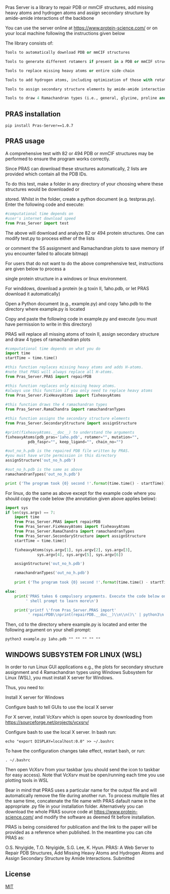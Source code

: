 Pras Server is a library to repair PDB or mmCIF structures, add missing heavy atoms and hydrogen atoms and assign secondary structure by amide-amide interactions of the backbone

You can use the server online at https://www.protein-science.com/ or on your local machine following the instructions given below

The library consists of:
```python
Tools to automatically download PDB or mmCIF structures

Tools to generate different rotamers if present in a PDB or mmCIF structure file

Tools to replace missing heavy atoms or entire side-chain

Tools to add hydrogen atoms, including optimization of those with rotational freedom

Tools to assign secondary structure elements by amide-amide interactions of the backbone

Tools to draw 4 Ramachandran types (i.e., general, glycine, proline and pre-proline)
```

## PRAS installation

`pip install Pras-Server==1.0.7`

## PRAS usage

A comprehensive test with 82 or 494 PDB or mmCIF structures may be performed to ensure the program works correctly.

Since PRAS can download these structures automatically, 2 lists are provided which contain all the PDB IDs.

To do this test, make a folder in any directory of your choosing where these structures would be downloaded or 

stored. Whilst in the folder, create a python document (e.g. testpras.py). Enter the following code and execute:

```python
#computational time depends on
#user's internet download speed
from Pras_Server import test
```

The above will download and analyze 82 or 494 protein structures. One can modify test.py to process either of the lists

or comment the SS assignment and Ramachandran plots to save memory (if you  encounter failed to allocate bitmap)

For users that do not want to do the above comprehensive test, instructions are given below to process a 

single protein structure in a windows or linux environment.

For winddows, download a protein (e.g toxin II, 1aho.pdb, or let PRAS download it automatically)

Open a Python document (e.g., example.py) and copy 1aho.pdb to the directory where example.py is located

Copy and paste the following code in example.py and execute (you must have permission to write in this directory)

PRAS will replace all missing atoms of toxin II, assign secondary structure and draw 4 types of ramachandran plots


```python
#computational time depends on what you do
import time
startTime = time.time()

#this function replaces missing heavy atoms and adds H-atoms. 
#note that PRAS will always replace all H-atoms.
from Pras_Server.PRAS import repairPDB 

#this function replaces only missing heavy atoms.
#always use this function if you only need to replace heavy atoms
from Pras_Server.FixHeavyAtoms import fixheavyAtoms
 
#this function draws the 4 ramachandran types
from Pras_Server.RamaChandra import ramachandranTypes 

#this function assigns the secondary structure elements
from Pras_Server.SecondaryStructure import assignStructure 

#print(fixheavyAtoms.__doc__) to understand the arguments
fixheavyAtoms(pdb_pras='1aho.pdb', rotamer="", mutation="",
	      pdb_faspr="", keep_ligand="", chain_no="")

#out_no_h.pdb is the repaired PDB file written by PRAS. 
#you must have write permission in this directory
assignStructure('out_no_h.pdb')

#out_no_h.pdb is the same as above
ramachandranTypes('out_no_h.pdb')

print ('The program took {0} second !'.format(time.time() - startTime))
```

For linux, do the same as above except for the example code where you should copy the code below (the annotation given above applies below):

```python
import sys
if len(sys.argv) == 7:
	import time
	from Pras_Server.PRAS import repairPDB
	from Pras_Server.FixHeavyAtoms import fixheavyAtoms
	from Pras_Server.RamaChandra import ramachandranTypes
	from Pras_Server.SecondaryStructure import assignStructure
	startTime = time.time()

	fixheavyAtoms(sys.argv[1], sys.argv[2], sys.argv[3],
		      sys.argv[4], sys.argv[5], sys.argv[6])

	assignStructure('out_no_h.pdb')

	ramachandranTypes('out_no_h.pdb')
	
	print ('The program took {0} second !'.format(time.time() - startTime))

else:
	print('PRAS takes 6 compulsory arguments. Execute the code below on your'
	     ' shell prompt to learn more\n')

	print('printf \'from Pras_Server.PRAS import' 
	      ' repairPDB\\nprint(repairPDB.__doc__)\\n\\n()\' | python3\n')
```

Then, cd to the directory where example.py is located and enter the following argument on your shell prompt:

`python3 example.py 1aho.pdb "" "" "" "" ""`

## WINDOWS SUBSYSTEM FOR LINUX (WSL)

In order to run Linux GUI applications e.g., the plots for
secondary structure assignment and 4 Ramachandran types 
using Windows Subsystem for Linux (WSL), you must install X server for Windows.

Thus, you need to:

Install X server for Windows

Configure bash to tell GUIs to use the local X server

For X server, install VcXsrv which is open source by downloading from https://sourceforge.net/projects/vcxsrv/

Configure bash to use the local X server. In bash run:

`echo "export DISPLAY=localhost:0.0" >> ~/.bashrc`

To have the configuration changes take effect, restart bash, or run:

`. ~/.bashrc`

Then open VcXsrv from your taskbar (you should send the icon to taskbar for easy access).
Note that VcXsrv must be open/running each time you use plotting tools in WSL

Bear in mind that PRAS uses a particular name for the output file and will automatically remove the file during another run. To process multiple files at the same time, concatenate the file name with PRAS dafault name in the appropriate .py file in your installation folder. Alternatively you can download the whole PRAS source code at https://www.protein-science.com/ and modify the software as deemed fit before installation.

PRAS is being considered for publication and the link to the paper will be provided as a reference when published. In the meantime you can cite PRAS as:

O.S. Nnyigide, T.O. Nnyigide, S.G. Lee, K. Hyun. PRAS: A Web Server to Repair PDB Structures, Add Missing Heavy Atoms and Hydrogen Atoms and Assign Secondary Structure by Amide Interactions. Submitted

## License
[MIT](https://choosealicense.com/licenses/mit/)

